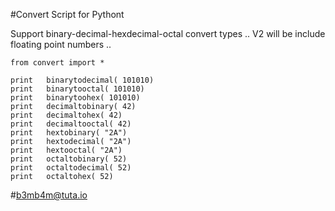 #Convert Script for Pythont

Support binary-decimal-hexdecimal-octal convert types .. 
V2 will be include floating point numbers ..

    from convert import *

    print	binarytodecimal( 101010)
    print	binarytooctal( 101010)
    print	binarytoohex( 101010)
    print	decimaltobinary( 42)
    print	decimaltohex( 42)
    print	decimaltooctal( 42)
    print	hextobinary( "2A")
    print	hextodecimal( "2A")
    print	hextooctal( "2A")
    print	octaltobinary( 52)
    print	octaltodecimal( 52)
    print	octaltohex( 52)
    
#b3mb4m@tuta.io
